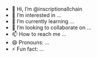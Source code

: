 - 👋 Hi, I’m @inscriptionallchain
- 👀 I’m interested in ...
- 🌱 I’m currently learning ...
- 💞️ I’m looking to collaborate on ...
- 📫 How to reach me ...
- 😄 Pronouns: ...
- ⚡ Fun fact: ...

<!---
inscriptionallchain/inscriptionallchain is a ✨ special ✨ repository because its `README.md` (this file) appears on your GitHub profile.
You can click the Preview link to take a look at your changes.
--->
